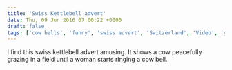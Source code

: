 ```yaml
---
title: 'Swiss Kettlebell advert'
date: Thu, 09 Jun 2016 07:00:22 +0000
draft: false
tags: ['cow bells', 'funny', 'swiss advert', 'Switzerland', 'Video', 'youtube']
---
```


I find this swiss kettlebell advert amusing. It shows a cow peacefully grazing in a field until a woman starts ringing a cow bell.